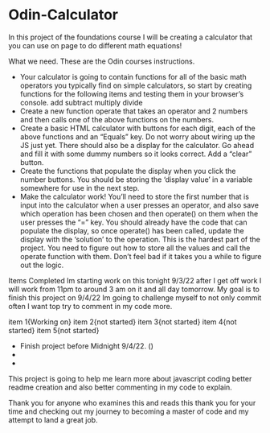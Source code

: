 # Odin-Calculator
In this project of the foundations course I will be creating a calculator that you can use on page to do different math equations!


What we need. These are the Odin courses instructions.

 - Your calculator is going to contain functions for all of the basic math operators you typically find 
   on simple calculators, so start by creating functions for the following items and testing them in your browser’s console.
    add
    subtract
    multiply
    divide
 - Create a new function operate that takes an operator and 2 numbers and then calls one of the above functions on the numbers.
 - Create a basic HTML calculator with buttons for each digit, each of the above functions and an “Equals” key.
    Do not worry about wiring up the JS just yet.
    There should also be a display for the calculator. Go ahead and fill it with some dummy numbers so it looks correct.
    Add a “clear” button.
 - Create the functions that populate the display when you click the number buttons. You should be storing the ‘display value’ in a variable somewhere for 
   use in the next step.
 - Make the calculator work! You’ll need to store the first number that is input into the calculator when a user presses an operator, 
   and also save which operation has been chosen and then operate() on them when the user presses the “=” key.
    You should already have the code that can populate the display, so once operate() has been called, update the display with the ‘solution’ to the operation.
    This is the hardest part of the project. You need to figure out how to store all the values and call the operate function with them. Don’t feel bad if it takes you a while to figure out the logic.

Items Completed
Im starting work on this tonight 9/3/22 after I get off work I will work from 11pm to around 3 am on it and all day tomorrow. 
My goal is to finish this project on 9/4/22 Im going to challenge myself to not only commit often I want top try to comment in my code more.

item 1{Working on}
item 2{not started}
item 3{not started}
item 4{not started}
item 5{not started}

- Finish project before Midnight 9/4/22. ()
- 
-

This project is going to help me learn more about javascript coding better readme creation and also better commenting in my code to explain.

Thank you for anyone who examines this and reads this thank you for your time and checking out my journey to becoming a master of code and my attempt to land a great job.
